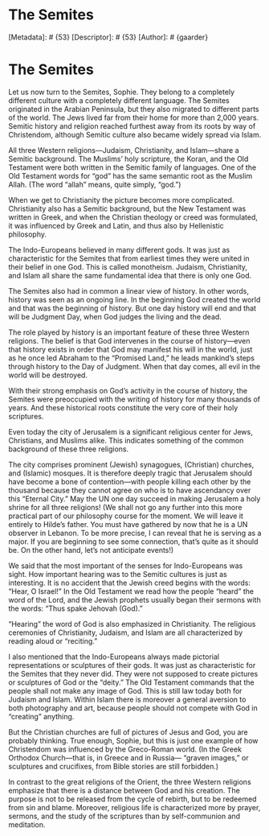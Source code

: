 # The Semites
[Metadata]: # {53}
[Descriptor]: # {53}
[Author]: # {gaarder}
# The Semites
Let us now turn to the Semites, Sophie. They belong to a completely different
culture with a completely different language. The Semites originated in the
Arabian Peninsula, but they also migrated to different parts of the world. The
Jews lived far from their home for more than 2,000 years. Semitic history and
religion reached furthest away from its roots by way of Christendom, although
Semitic culture also became widely spread via Islam.

All three Western religions—Judaism, Christianity, and Islam—share a Semitic
background. The Muslims’ holy scripture, the Koran, and the Old Testament were
both written in the Semitic family of languages. One of the Old Testament words
for “god” has the same semantic root as the Muslim Allah. (The word “allah”
means, quite simply, “god.”)

When we get to Christianity the picture becomes more complicated. Christianity
also has a Semitic background, but the New Testament was written in Greek, and
when the Christian theology or creed was formulated, it was influenced by Greek
and Latin, and thus also by Hellenistic philosophy.

The Indo-Europeans believed in many different gods. It was just as
characteristic for the Semites that from earliest times they were united in
their belief in one God. This is called monotheism. Judaism, Christianity, and
Islam all share the same fundamental idea that there is only one God.

The Semites also had in common a linear view of history. In other words,
history was seen as an ongoing line. In the beginning God created the world and
that was the beginning of history. But one day history will end and that will
be Judgment Day, when God judges the living and the dead.

The role played by history is an important feature of these three Western
religions. The belief is that God intervenes in the course of history—even that
history exists in order that God may manifest his will in the world, just as he
once led Abraham to the “Promised Land,” he leads mankind’s steps through
history to the Day of Judgment. When that day comes, all evil in the world will
be destroyed.

With their strong emphasis on God’s activity in the course of history, the
Semites were preoccupied with the writing of history for many thousands of
years. And these historical roots constitute the very core of their holy
scriptures.

Even today the city of Jerusalem is a significant religious center for Jews,
Christians, and Muslims alike. This indicates something of the common
background of these three religions.

The city comprises prominent (Jewish) synagogues, (Christian) churches, and
(Islamic) mosques. It is therefore deeply tragic that Jerusalem should have
become a bone of contention—with people killing each other by the thousand
because they cannot agree on who is to have ascendancy over this “Eternal
City.” May the UN one day succeed in making Jerusalem a holy shrine for all
three religions! (We shall not go any further into this more practical part of
our philosophy course for the moment. We will leave it entirely to Hilde’s
father. You must have gathered by now that he is a UN observer in Lebanon. To
be more precise, I can reveal that he is serving as a major. If you are
beginning to see some connection, that’s quite as it should be. On the other
hand, let’s not anticipate events!)

We said that the most important of the senses for Indo-Europeans was sight. How
important hearing was to the Semitic cultures is just as interesting. It is no
accident that the Jewish creed begins with the words: “Hear, O Israel!” In the
Old Testament we read how the people “heard” the word of the Lord, and the
Jewish prophets usually began their sermons with the words: “Thus spake Jehovah
(God).”

“Hearing” the word of God is also emphasized in Christianity. The religious
ceremonies of Christianity, Judaism, and Islam are all characterized by reading
aloud or “reciting.”

I also mentioned that the Indo-Europeans always made pictorial representations
or sculptures of their gods. It was just as characteristic for the Semites that
they never did. They were not supposed to create pictures or sculptures of God
or the “deity.” The Old Testament commands that the people shall not make any
image of God. This is still law today both for Judaism and Islam. Within Islam
there is moreover a general aversion to both photography and art, because
people should not compete with God in “creating” anything.

But the Christian churches are full of pictures of Jesus and God, you are
probably thinking. True enough, Sophie, but this is just one example of how
Christendom was influenced by the Greco-Roman world. (In the Greek Orthodox
Church—that is, in Greece and in Russia— “graven images,” or sculptures and
crucifixes, from Bible stories are still forbidden.)

In contrast to the great religions of the Orient, the three Western religions
emphasize that there is a distance between God and his creation. The purpose is
not to be released from the cycle of rebirth, but to be redeemed from sin and
blame. Moreover, religious life is characterized more by prayer, sermons, and
the study of the scriptures than by self-communion and meditation.

